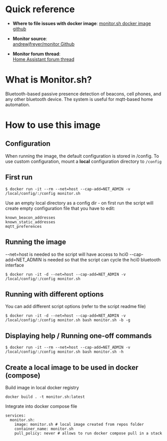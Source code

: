 # Quick reference

- **Where to file issues with docker image**:
  [monitor.sh docker image github](https://github.com/kabturek/monitor.sh/issues)

-	**Monitor source**:  
  [andrewjfreyer/monitor Github](https://github.com/andrewjfreyer/monitor)

-	**Monitor forum thread**:  
  [Home Assistant forum thread](https://community.home-assistant.io/t/monitor-reliable-multi-user-distributed-bt-occupancy-presence-detection/68505)

# What is Monitor.sh?

Bluetooth-based passive presence detection of beacons, cell phones, and any other bluetooth device. The system is useful for mqtt-based home automation.

# How to use this image


## Configuration

When running the image, the default configuration is stored in /config. To use custom configuration, mount a **local** configuration directory to `/config`

## First run

```console
$ docker run -it --rm --net=host --cap-add=NET_ADMIN -v /local/config/:/config monitor.sh
```

Use an empty local directory as a config dir - on first run the script will
create empty configuration file that you have to edit:

    known_beacon_addresses  
    known_static_addresses   
    mqtt_preferences

## Running the image

--net=host is needed so the script will have access to hci0
--cap-add=NET_ADMIN is needed so that the script can cycle the hci0 bluetooth interface

```console
$ docker run -it -d --net=host --cap-add=NET_ADMIN -v /local/config/:/config monitor.sh
```

## Running with different options

You can add different script options (refer to the script readme file)

```console
$ docker run -it -d --net=host --cap-add=NET_ADMIN -v /local/config/:/config monitor.sh bash monitor.sh -b -g
```

## Displaying help / Running one-off commands

```console
$ docker run -it --rm --net=host --cap-add=NET_ADMIN -v /local/config/:/config monitor.sh bash monitor.sh -h
```

## Create a local image to be used in docker (compose)
Build image in local docker registry

```
docker build . -t monitor.sh:latest
```

Integrate into docker compose file

```
services:
  monitor.sh:
    image: monitor.sh # local image created from repos folder
    container_name: monitor.sh
    pull_policy: never # allows to run docker compose pull in a stack
```
